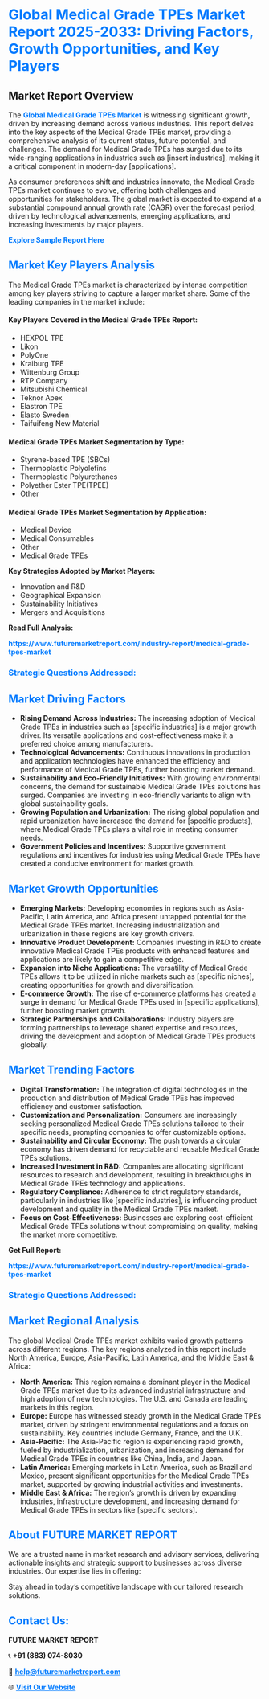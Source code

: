 <h1 style="color: #007BFF;">Global Medical Grade TPEs Market Report 2025-2033: Driving Factors, Growth Opportunities, and Key Players</h1>

<section id="overview">
<h2>Market Report Overview</h2>
<p>The <a href="https://www.futuremarketreport.com/industry-report/medical-grade-tpes-market" style="color: #007BFF; text-decoration: none;"><strong>Global Medical Grade TPEs Market</strong></a> is witnessing significant growth, driven by increasing demand across various industries. This report delves into the key aspects of the Medical Grade TPEs market, providing a comprehensive analysis of its current status, future potential, and challenges. The demand for Medical Grade TPEs has surged due to its wide-ranging applications in industries such as [insert industries], making it a critical component in modern-day [applications].</p>
<p>As consumer preferences shift and industries innovate, the Medical Grade TPEs market continues to evolve, offering both challenges and opportunities for stakeholders. The global market is expected to expand at a substantial compound annual growth rate (CAGR) over the forecast period, driven by technological advancements, emerging applications, and increasing investments by major players.</p>
</section>

<section id="overview">
<p><a href="https://www.futuremarketreport.com/request-sample/reportId=113041" style="color: #007BFF; text-decoration: none;"><strong>Explore Sample Report Here</strong></a></p>
</section>

<section id="key-players">
<h2 style="color: #007BFF;">Market Key Players Analysis</h2>
<p>The Medical Grade TPEs market is characterized by intense competition among key players striving to capture a larger market share. Some of the leading companies in the market include:</p>
<h4>Key Players Covered in the Medical Grade TPEs Report:</h4>
<ul><li>HEXPOL TPE</li><li>Likon</li><li>PolyOne</li><li>Kraiburg TPE</li><li>Wittenburg Group</li><li>RTP Company</li><li>Mitsubishi Chemical</li><li>Teknor Apex</li><li>Elastron TPE</li><li>Elasto Sweden</li><li>Taifuifeng New Material</li></ul>
<h4>Medical Grade TPEs Market Segmentation by Type:</h4>
<ul><li>Styrene-based TPE (SBCs)</li><li>Thermoplastic Polyolefins</li><li>Thermoplastic Polyurethanes</li><li>Polyether Ester TPE(TPEE)</li><li>Other</li></ul>

<h4>Medical Grade TPEs Market Segmentation by Application:</h4>
<ul><li>Medical Device</li><li>Medical Consumables</li><li>Other</li><li>Medical Grade TPEs</li></ul>
<p><strong>Key Strategies Adopted by Market Players:</strong></p>
<ul>
<li>Innovation and R&D</li>
<li>Geographical Expansion</li>
<li>Sustainability Initiatives</li>
<li>Mergers and Acquisitions</li>
</ul>
</section>

<section>
<p><strong>Read Full Analysis: </strong></p><a href="https://www.futuremarketreport.com/industry-report/medical-grade-tpes-market" style="color: #007BFF; text-decoration: none;"><strong>https://www.futuremarketreport.com/industry-report/medical-grade-tpes-market</strong></a>
<h3 style="color: #007BFF;">Strategic Questions Addressed:</h3>
</section>

<section id="driving-factors">
<h2 style="color: #007BFF;">Market Driving Factors</h2>
<ul>
<li><strong>Rising Demand Across Industries:</strong> The increasing adoption of Medical Grade TPEs in industries such as [specific industries] is a major growth driver. Its versatile applications and cost-effectiveness make it a preferred choice among manufacturers.</li>
<li><strong>Technological Advancements:</strong> Continuous innovations in production and application technologies have enhanced the efficiency and performance of Medical Grade TPEs, further boosting market demand.</li>
<li><strong>Sustainability and Eco-Friendly Initiatives:</strong> With growing environmental concerns, the demand for sustainable Medical Grade TPEs solutions has surged. Companies are investing in eco-friendly variants to align with global sustainability goals.</li>
<li><strong>Growing Population and Urbanization:</strong> The rising global population and rapid urbanization have increased the demand for [specific products], where Medical Grade TPEs plays a vital role in meeting consumer needs.</li>
<li><strong>Government Policies and Incentives:</strong> Supportive government regulations and incentives for industries using Medical Grade TPEs have created a conducive environment for market growth.</li>
</ul>
</section>

<section id="growth-opportunities">
<h2 style="color: #007BFF;">Market Growth Opportunities</h2>
<ul>
<li><strong>Emerging Markets:</strong> Developing economies in regions such as Asia-Pacific, Latin America, and Africa present untapped potential for the Medical Grade TPEs market. Increasing industrialization and urbanization in these regions are key growth drivers.</li>
<li><strong>Innovative Product Development:</strong> Companies investing in R&D to create innovative Medical Grade TPEs products with enhanced features and applications are likely to gain a competitive edge.</li>
<li><strong>Expansion into Niche Applications:</strong> The versatility of Medical Grade TPEs allows it to be utilized in niche markets such as [specific niches], creating opportunities for growth and diversification.</li>
<li><strong>E-commerce Growth:</strong> The rise of e-commerce platforms has created a surge in demand for Medical Grade TPEs used in [specific applications], further boosting market growth.</li>
<li><strong>Strategic Partnerships and Collaborations:</strong> Industry players are forming partnerships to leverage shared expertise and resources, driving the development and adoption of Medical Grade TPEs products globally.</li>
</ul>
</section>

<section id="trending-factors">
<h2 style="color: #007BFF;">Market Trending Factors</h2>
<ul>
<li><strong>Digital Transformation:</strong> The integration of digital technologies in the production and distribution of Medical Grade TPEs has improved efficiency and customer satisfaction.</li>
<li><strong>Customization and Personalization:</strong> Consumers are increasingly seeking personalized Medical Grade TPEs solutions tailored to their specific needs, prompting companies to offer customizable options.</li>
<li><strong>Sustainability and Circular Economy:</strong> The push towards a circular economy has driven demand for recyclable and reusable Medical Grade TPEs solutions.</li>
<li><strong>Increased Investment in R&D:</strong> Companies are allocating significant resources to research and development, resulting in breakthroughs in Medical Grade TPEs technology and applications.</li>
<li><strong>Regulatory Compliance:</strong> Adherence to strict regulatory standards, particularly in industries like [specific industries], is influencing product development and quality in the Medical Grade TPEs market.</li>
<li><strong>Focus on Cost-Effectiveness:</strong> Businesses are exploring cost-efficient Medical Grade TPEs solutions without compromising on quality, making the market more competitive.</li>
</ul>
</section>

<section>
<p><strong>Get Full Report: </strong></p><a href="https://www.futuremarketreport.com/industry-report/medical-grade-tpes-market" style="color: #007BFF; text-decoration: none;"><strong>https://www.futuremarketreport.com/industry-report/medical-grade-tpes-market</strong></a>
<h3 style="color: #007BFF;">Strategic Questions Addressed:</h3>
</section>


<section id="regional-analysis">
<h2 style="color: #007BFF;">Market Regional Analysis</h2>
<p>The global Medical Grade TPEs market exhibits varied growth patterns across different regions. The key regions analyzed in this report include North America, Europe, Asia-Pacific, Latin America, and the Middle East & Africa:</p>
<ul>
<li><strong>North America:</strong> This region remains a dominant player in the Medical Grade TPEs market due to its advanced industrial infrastructure and high adoption of new technologies. The U.S. and Canada are leading markets in this region.</li>
<li><strong>Europe:</strong> Europe has witnessed steady growth in the Medical Grade TPEs market, driven by stringent environmental regulations and a focus on sustainability. Key countries include Germany, France, and the U.K.</li>
<li><strong>Asia-Pacific:</strong> The Asia-Pacific region is experiencing rapid growth, fueled by industrialization, urbanization, and increasing demand for Medical Grade TPEs in countries like China, India, and Japan.</li>
<li><strong>Latin America:</strong> Emerging markets in Latin America, such as Brazil and Mexico, present significant opportunities for the Medical Grade TPEs market, supported by growing industrial activities and investments.</li>
<li><strong>Middle East & Africa:</strong> The region’s growth is driven by expanding industries, infrastructure development, and increasing demand for Medical Grade TPEs in sectors like [specific sectors].</li>
</ul>
</section>

<footer>
<h2 style="color: #007BFF;">About FUTURE MARKET REPORT</h2>
<p>We are a trusted name in market research and advisory services, delivering actionable insights and strategic support to businesses across diverse industries. Our expertise lies in offering:</p>

<p>Stay ahead in today’s competitive landscape with our tailored research solutions.</p>

<h2 style="color: #007BFF;">Contact Us:</h2>
<p><strong>FUTURE MARKET REPORT</strong></p>
<p>📞 <strong>+91 (883) 074-8030</strong></p>
<p>📧 <strong><a href="mailto:help@futuremarketreport.com" style="color: #007BFF;">help@futuremarketreport.com</a></strong></p>
<p>🌐 <strong><a href="https://www.futuremarketreport.com/" style="color: #007BFF;">Visit Our Website</a></strong></p>
</footer>